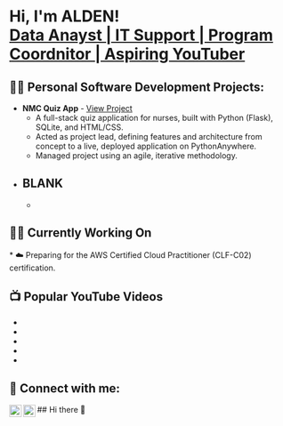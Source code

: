 <h1>Hi, I'm ALDEN! <br/><a href="https://www.linkedin.com/in/aldenmquizon)">Data Anayst | IT Support | Program Coordnitor</a><a href="https://www.youtube.com/@Nexus_Loom"> | Aspiring YouTuber</a></h1>

<h2>👨‍💻 Personal Software Development Projects:</h2>

* **NMC Quiz App** - [View Project](https://github.com/DenQuizon/NMC-Quiz-App)
  * A full-stack quiz application for nurses, built with Python (Flask), SQLite, and HTML/CSS.
  * Acted as project lead, defining features and architecture from concept to a live, deployed application on PythonAnywhere.
  * Managed project using an agile, iterative methodology.
- <b>BLANK</b>
  - 

  - 
  
 

<h2>👨‍💻 Currently Working On</h2>
  * ☁️ Preparing for the AWS Certified Cloud Practitioner (CLF-C02) certification.

<h2>📺 Popular YouTube Videos</h2>

- 
- 
- 
- 
- 

<h2> 🤳 Connect with me:</h2>

[<img align="left" alt="Nexus_Loom | YouTube" width="22px" src="https://cdn.jsdelivr.net/npm/simple-icons@v3/icons/youtube.svg" />][youtube]
[<img align="left" alt="Alden Quizon | LinkedIn" width="22px" src="https://cdn.jsdelivr.net/npm/simple-icons@v3/icons/linkedin.svg" />][linkedin]


[youtube]: https://www.youtube.com/@Nexus_Loom
[linkedin]: https://www.linkedin.com/in/aldenmquizon/

<!--
**joshmadakor1/joshmadakor1** is a ✨ _special_ ✨ repository because its `README.md` (this file) appears on your GitHub profile.

Here are some ideas to get you started:

- 🔭 I’m currently working on ...
- 🌱 I’m currently learning ...
- 👯 I’m looking to collaborate on ...
- 🤔 I’m looking for help with ...
- 💬 Ask me about ...
- 📫 How to reach me: ...
- 😄 Pronouns: ...
- ⚡ Fun fact: ...
-->## Hi there 👋

<!--
**DenQuizon/DenQuizon** is a ✨ _special_ ✨ repository because its `README.md` (this file) appears on your GitHub profile.

Here are some ideas to get you started:

- 🔭 I’m currently working on ...
- 🌱 I’m currently learning ...
- 👯 I’m looking to collaborate on ...
- 🤔 I’m looking for help with ...
- 💬 Ask me about ...
- 📫 How to reach me: ...
- 😄 Pronouns: ...
- ⚡ Fun fact: ...
-->
